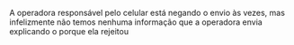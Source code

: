 A operadora responsável pelo celular está negando o envio às vezes, mas infelizmente não temos nenhuma informação que a operadora envia explicando o porque ela rejeitou